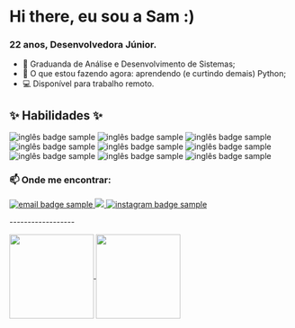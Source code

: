 # Hi there, eu sou a Sam :)
### 22 anos, Desenvolvedora Júnior.

- 📓 Graduanda de Análise e Desenvolvimento de Sistemas;
- 🌱 O que estou fazendo agora: aprendendo (e curtindo demais) Python;
- 💻 Disponível para trabalho remoto.

## ✨ Habilidades ✨
<div>
  <img src="https://img.shields.io/badge/Inglês%20Avançado-434d58?&style=for-the-badge" alt="inglês badge sample"/>
  <img src="https://img.shields.io/badge/Organização-CAAF5B?&style=for-the-badge" alt="inglês badge sample"/>
  <img src="https://img.shields.io/badge/Trabalho%20em%20Equipe-c33670?&style=for-the-badge" alt="inglês badge sample"/> <br>
  <img src="https://img.shields.io/badge/Git-F05032?&style=for-the-badge" alt="inglês badge sample"/>
  <img src="https://img.shields.io/badge/GitHub-181717?&style=for-the-badge" alt="inglês badge sample"/>
  <img src="https://img.shields.io/badge/HTML5-E34F26?&style=for-the-badge" alt="inglês badge sample"/>
  <img src="https://img.shields.io/badge/CSS3-1572B6?&style=for-the-badge" alt="inglês badge sample"/>
  <img src="https://img.shields.io/badge/Python-3776AB?&style=for-the-badge" alt="inglês badge sample"/>
  <img src="https://img.shields.io/badge/JavaScript-F7DF1E?&style=for-the-badge" alt="inglês badge sample"/>
</div>

<!-- Badges redes sociais -->
### 📫 Onde me encontrar:
<a href="mailto:sammaravs@outlook.com">
  <img src="https://img.shields.io/badge/email-0078D4?logo=microsoftoutlook&logoColor=white&style=for-the-badge" alt="email badge sample"/>  
</a>

<a href="https://www.linkedin.com/in/sammaravalente/">
    <img src="https://img.shields.io/badge/linkedin-%230077B5.svg?&style=for-the-badge&logo=linkedin&logoColor=white" />
  </a>

<a href="https://www.instagram.com/samsvalente/">
    <img src="https://img.shields.io/badge/instagram-E4405F?logo=instagram&logoColor=white&style=for-the-badge" alt="instagram badge sample"/>
  </a>

<br>
<p>------------------</p>
<!-- Cards Git stats -->
<a href="https://github.com/sammaravalente/">
  <img height=150 align="center" src="https://github-readme-stats.vercel.app/api?username=sammaravalente&show_icons=true&theme=bear&icon_color=purple&hide=stars"/>
</a>

<a href="https://github.com/sammaravalente">
  <img height=150 align="center" src="https://github-readme-stats.vercel.app/api/top-langs/?username=sammaravalente&layout=compact&show_icons=true&theme=bear&icon_color=purple" />
</a>

